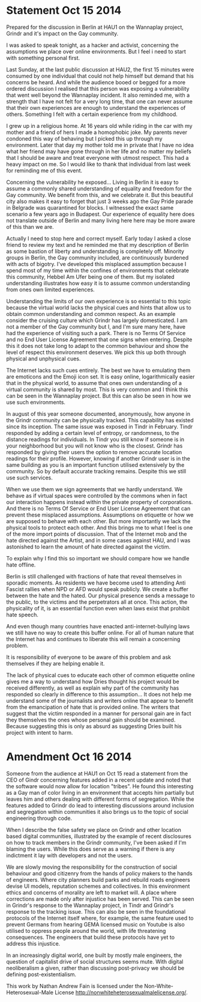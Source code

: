 # Statement Oct 15 2014

Prepared for the discussion in Berlin at HAU1 on the Wannaplay
project, Grindr and it's impact on the Gay community.

I was asked to speak tonight, as a hacker and activist, concerning
the assumptions we place over online environments. But I feel i
need to start with something personal first.

Last Sunday, at the last public discussion at HAU2, the first 15
minutes were consumed by one individual that could not help himself
but demand that his concerns be heard. And while the audience booed
or begged for a more ordered discussion I realised that this person
was exposing a vulnerability that went well beyond the Wannaplay
incident. It also reminded me, with a strength that I have not felt
for a very long time, that one can never assume that their own
experiences are enough to understand the experiences of others.
Something I felt with a certain experience from my childhood.

I grew up in a religious home. At 16 years old while riding in the
car with my mother and a friend of hers I made a homophobic joke.
My parents never condoned this way of behaving but I picked this
up through my environment. Later that day my mother told me in
private that I have no idea what her friend may have gone through
in her life and no matter my beliefs that I should be aware and
treat everyone with utmost respect. This had a heavy impact on me.
So I would like to thank that individual from last week for reminding
me of this event.

Concerning the vulnerability he exposed...
Living in Berlin it is easy to assume a commonly shared understanding
of equality and freedom for the Gay community. We benefit from this,
and we celebrate it. But this beautiful city also makes it easy to
forget that just 3 weeks ago the Gay Pride parade in Belgrade was
quarantined for blocks. I witnessed the exact same scenario a few
years ago in Budapest. Our experience of equality here does not
translate outside of Berlin and many living here here may be more
aware of this than we are.

Actually I need to stop here and correct myself. Early today I asked
a close friend to review my text and he reminded me that my description
of Berlin as some bastion of liberty and understanding is completely
off. Minority groups in Berlin, the Gay community included, are
continuously burdened with acts of bigotry. I've developed this
misplaced assumption because I spend most of my time within the
confines of environments that celebrate this community, Hebbel Am Ufer
being one of them. But my isolated understanding illustrates how easy
it is to assume common understanding from ones own limited experiences.

Understanding the limits of our own experience is so essential to
this topic because the virtual world lacks the physical cues and
hints that allow us to obtain common understanding and common
respect. As an example consider the cruising culture which Grindr
has largely domesticated. I am not a member of the Gay community
but I, and I'm sure many here, have had the experience of visiting
such a park. There is no Terms Of Service and no End User License
Agreement that one signs when entering. Despite this it does not
take long to adapt to the common behaviour and show the level of
respect this environment deserves. We pick this up both through
physical and unphysical cues.

The Internet lacks such cues entirely. The best we have to emulating
them are emoticons and the Emoji icon set. It is easy online,
logarithmically easier that in the physical world, to assume that
ones own understanding of a virtual community is shared by most.
This is very common and I think this can be seen in the Wannaplay
project. But this can also be seen in how we use such environments.

In august of this year someone documented, anonymously, how anyone
in the Grindr community can be physically tracked. This capability
has existed since its inception. The same issue was exposed in Tindr
in February. Tindr responded by adding a certain level of entropy,
or randomness, to the distance readings for individuals. In Tindr
you still know if someone is in your neighborhood but you will not
know who is the closest. Grindr has responded by giving their users
the option to remove accurate location readings for their profile.
However, knowing if another Grindr user is in the same building as
you is an important function utilised extensively by the community.
So by default accurate tracking remains. Despite this we still use
such services.

When we use them we sign agreements that we hardly understand. We
behave as if virtual spaces were controlled by the commons when in
fact our interaction happens instead within the private property
of corporations. And there is no Terms Of Service or End User License
Agreement that can prevent these misplaced assumptions. Assumptions
on etiquette or how we are supposed to behave with each other. But
more importantly we lack the physical tools to protect each other.
And this brings me to what I feel is one of the more import points
of discussion. That of the Internet mob and the hate directed against
the Artist, and in some cases against HAU, and I was astonished to
learn the amount of hate directed against the victim.

To explain why I find this so important we should compare how we
handle hate offline.

Berlin is still challenged with fractions of hate that reveal
themselves in sporadic moments. As residents we have become used
to attending Anti Fascist rallies when NPD or AFD would speak
publicly.  We create a buffer between the hate and the hated. Our
physical presence sends a message to the public, to the victims and
the perpetrators all at once. This action, the physicality of it,
is an essential function even when laws exist that prohibit hate
speech.

And even though many countries have enacted anti-internet-bullying
laws we still have no way to create this buffer online. For all of
human nature that the Internet has and continues to liberate this
will remain a concerning problem.

It is responsibility of everyone to be aware of this problem and
ask themselves if they are helping enable it.

The lack of physical cues to educate each other of common etiquette
online gives me a way to understand how Dries thought his project
would be received differently, as well as explain why part of the
community has responded so clearly in difference to this assumption...
It does not help me understand some of the journalists and writers
online that appear to benefit from the emancipation of hate that
is provided online. The writers that suggest that the victim responded
in a manner for personal gain are in fact they themselves the ones
whose personal gain should be examined. Because suggesting this is
only as absurd as suggesting Dries built his project with intent
to harm.


# Amendment Oct 16 2014

Someone from the audience at HAU1 on Oct 15 read a statement from the
CEO of Gindr concerning features added in a recent update and noted
that the software would now allow for location "tribes". He found
this interesting as a Gay man of color living in an environment that
accepts him partially but leaves him and others dealing with
different forms of segregation. While the features added to Grindr do
lead to interesting discussions around inclusion and segregation
within communities it also brings us to the topic of social
engineering through code.

When I describe the false safety we place on Grindr and other
location based digital communities, illustrated by the example of
recent disclosures on how to track members in the Grindr community,
I've been asked if I'm blaming the users. While this does serve as a
warning if there is any indictment it lay with developers and not the
users.

We are slowly moving the responsibility for the construction of
social behaviour and good citizenry from the hands of policy makers
to the hands of engineers. Where city planners build parks and rebuild
roads engineers devise UI models, reputation schemes and collectives.
In this environment ethics and concerns of morality are left to
market will. A place where corrections are made only after injustice
has been served. This can be seen in Grindr's response to the
Wannaplay project, in Tindr and Grindr's response to the tracking
issue. This can also be seen in the foundational protocols of the
Internet itself where, for example, the same feature used to prevent
Germans from hearing GEMA licensed music on Youtube is also utilised
to oppress people around the world, with life threatening consequences.
The engineers that build these protocols have yet to address this
injustice.

In an increasingly digital world, one built by mostly male engineers,
the question of capitalist drive of social structures seems mute.
With digital neoliberalism a given, rather than discussing
post-privacy we should be defining post-existentialism.




This work by Nathan Andrew Fain is licensed under the
Non-White-Heterosexual-Male License
<http://nonwhiteheterosexualmalelicense.org/>.
